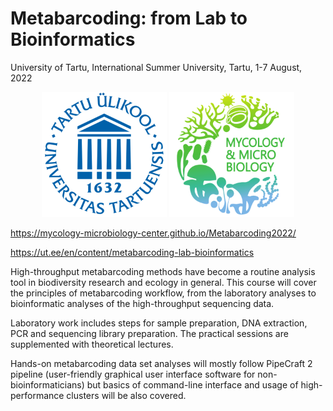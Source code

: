 # Metabarcoding: from Lab to Bioinformatics 
University of Tartu, International Summer University, Tartu, 1-7 August, 2022

<p align="middle">
  <img src="docs/img/UT_logo.png" width="200" title="University of Tartu"/>
  <img src="docs/img/MMC_logo.png" width="200" title="Mycology and Microbiology Center"/>
</p>


https://mycology-microbiology-center.github.io/Metabarcoding2022/

https://ut.ee/en/content/metabarcoding-lab-bioinformatics

High-throughput metabarcoding methods have become a routine analysis tool in biodiversity research and ecology in general. This course will cover the principles of metabarcoding workflow, from the laboratory analyses to bioinformatic analyses of the high-throughput sequencing data.

Laboratory work includes steps for sample preparation, DNA extraction, PCR and sequencing library preparation. The practical sessions are supplemented with theoretical lectures.

Hands-on metabarcoding data set analyses will mostly follow PipeCraft 2 pipeline (user-friendly graphical user interface software for non-bioinformaticians) but basics of command-line interface and usage of high-performance clusters will be also covered.
